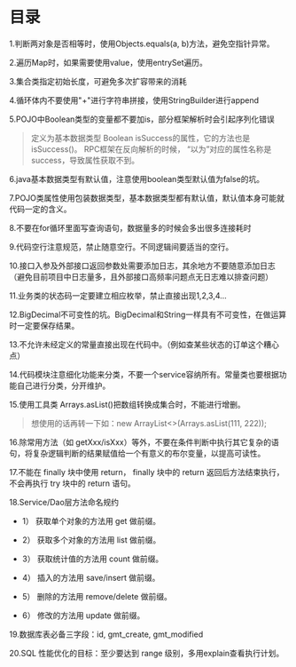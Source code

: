 # 目录



1.判断两对象是否相等时，使用Objects.equals(a, b)方法，避免空指针异常。

2.遍历Map时，如果需要使用value，使用entrySet遍历。

3.集合类指定初始长度，可避免多次扩容带来的消耗

4.循环体内不要使用"+"进行字符串拼接，使用StringBuilder进行append

5.POJO中Boolean类型的变量都不要加is，部分框架解析时会引起序列化错误

> 定义为基本数据类型 Boolean isSuccess的属性，它的方法也是 isSuccess()。 RPC框架在反向解析的时候， “以为”对应的属性名称是 success，导致属性获取不到。

6.java基本数据类型有默认值，注意使用boolean类型默认值为false的坑。

7.POJO类属性使用包装数据类型，基本数据类型都有默认值，默认值本身可能就代码一定的含义。

8.不要在for循环里面写查询语句，数据量多的时候会多出很多连接耗时

9.代码空行注意规范，禁止随意空行。不同逻辑间要适当的空行。

10.接口入参及外部接口返回参数处需要添加日志，其余地方不要随意添加日志（避免目前项目中日志量多，且外部接口高频率问题点无日志难以排查问题）

11.业务类的状态码一定要建立相应枚举，禁止直接出现1,2,3,4...

12.BigDecimal不可变性的坑。BigDecimal和String一样具有不可变性，在做运算时一定要保存结果。

13.不允许未经定义的常量直接出现在代码中。（例如查某些状态的订单这个糟心点）

14.代码模块注意细化功能来分类，不要一个service容纳所有。常量类也要根据功能自己进行分类，分开维护。

15.使用工具类 Arrays.asList()把数组转换成集合时，不能进行增删。

> 想使用的话再转一下如：new ArrayList<>(Arrays.asList(111, 222));

16.除常用方法（如 getXxx/isXxx）等外，不要在条件判断中执行其它复杂的语句，将复杂逻辑判断的结果赋值给一个有意义的布尔变量，以提高可读性。

17.不能在 finally 块中使用 return， finally 块中的 return 返回后方法结束执行，不会再执行 try 块中的 return 语句。

18.Service/Dao层方法命名规约

+ 1） 获取单个对象的方法用 get 做前缀。 

+ 2） 获取多个对象的方法用 list 做前缀。 

+ 3） 获取统计值的方法用 count 做前缀。 

+ 4） 插入的方法用 save/insert 做前缀。 

+ 5） 删除的方法用 remove/delete 做前缀。 

+ 6） 修改的方法用 update 做前缀。

19.数据库表必备三字段：id, gmt_create, gmt_modified

20.SQL 性能优化的目标：至少要达到 range 级别，多用explain查看执行计划。
